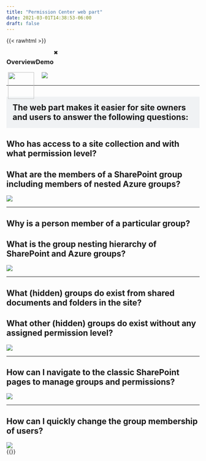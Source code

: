 ```yaml
---
title: "Permission Center web part"
date: 2021-03-01T14:38:53-06:00
draft: false
---
```

<!-- header -->
{{< rawhtml >}}
    <div style="display:flex;">
        <div style="text-align:center;">
            <h3>Overview</h3>
            <img class="myImg" onClick="openImage(event)" src="/images/Overview.png" style="flex-shrink:1;width:94%;"/>
        </div>
        <div style="text-align:center;">
            <h3>Demo</h3>
            <img class="myImg" onClick="openImage(event)" src="/images/Overview.gif" class="imageText"/>
        </div>
        <!-- The Modal -->
        <div id="myModal" class="modal">
            <span class="close">&#10006;</span>
            <img class="modal-content" id="img01">
            <div id="caption"></div>
        </div>
    </div>
    <script>
        //add eventlistener to all images
        const openImage = (event) => {
            console.log(event.target);
            modal.style.display = "block";
            modalImg.src = event.target.src;
            }
        // Get the modal
        var modal = document.getElementById("myModal");
        // Get the image and insert it inside the modal - use its "alt" text as a caption
        var img = document.getElementById("myImg");
        var modalImg = document.getElementById("img01");
        var captionText = document.getElementById("caption");
        // Get the <span> element that closes the modal
        var span = document.getElementsByClassName("close")[0];
        // When the user clicks on <span> (x), close the modal
        span.onclick = function() { 
            modal.style.display = "none";
        }
    </script>
    <hr>
    <h2 style="background-color:#F0F2F4;padding:1rem;">The web part makes it easier for site owners and users to answer the following questions:</h2>
    <div class="imageTextContainer">
        <div class="imageText">
            <h2>Who has access to a site collection and with what permission level?</h2>
            <h2>What are the members of a SharePoint group including members of nested Azure groups?</h2>
        </div>
        <div style="flex-shrink:0;">
            <img class="myImg" onClick="openImage(event)" src="/images/01.png" />
        </div>
    </div>
    <hr>
    <div class="imageTextContainer">
        <div class="imageText">
            <h2>Why is a person member of a particular group?</h2>
            <h2>What is the group nesting hierarchy of SharePoint and Azure groups?</h2>
        </div>
        <div style="flex-shrink:0;">
            <img class="myImg" onClick="openImage(event)" src="/images/02.png" />
        </div>
    </div>
    <hr>
    <div class="imageTextContainer">
        <div class="imageText">
            <h2>What (hidden) groups do exist from shared documents and folders in the site?</h2>
            <h2>What other (hidden) groups do exist without any assigned permission level?</h2>
        </div>
        <div style="flex-shrink:0;">
            <img class="myImg" onClick="openImage(event)" src="/images/03.png" />
        </div>
    </div>
    <hr>
    <div class="imageTextContainer">
        <div class="imageText">
            <h2>How can I navigate to the classic SharePoint pages to manage groups and permissions?</h2>
        </div>
        <div style="flex-shrink:0;">
            <img class="myImg" onClick="openImage(event)" src="/images/04.png" />
        </div>
    </div>
    <hr>
    <div class="imageTextContainer">
        <div class="imageText">
            <h2>How can I quickly change the group membership of users?</h2>
        </div>
        <div style="flex-shrink:0;">
            <img class="myImg" onClick="openImage(event)" src="/images/05.png" style="max-width:600px"/>
        </div>
    </div>
{{</rawhtml >}}

